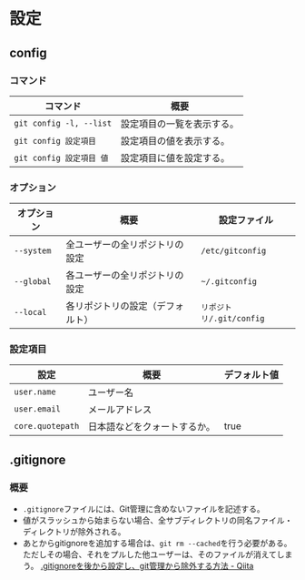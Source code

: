 # 設定

## config

### コマンド

| コマンド                 | 概要                       |
| ------------------------ | -------------------------- |
| `git config -l, --list`  | 設定項目の一覧を表示する。 |
| `git config 設定項目`    | 設定項目の値を表示する。   |
| `git config 設定項目 値` | 設定項目に値を設定する。   |

### オプション

| オプション | 概要                             | 設定ファイル             |
| ---------- | -------------------------------- | ------------------------ |
| `--system` | 全ユーザーの全リポジトリの設定   | `/etc/gitconfig`         |
| `--global` | 各ユーザーの全リポジトリの設定   | `~/.gitconfig`           |
| `--local`  | 各リポジトリの設定（デフォルト） | `リポジトリ/.git/config` |

### 設定項目

| 設定             | 概要                         | デフォルト値 |
| ---------------- | ---------------------------- | ------------ |
| `user.name`      | ユーザー名                   |              |
| `user.email`     | メールアドレス               |              |
| `core.quotepath` | 日本語などをクォートするか。 | true         |

## .gitignore

### 概要

- `.gitignore`ファイルには、Git管理に含めないファイルを記述する。
- 値がスラッシュから始まらない場合、全サブディレクトリの同名ファイル・ディレクトリが除外される。
- あとからgitignoreを追加する場合は、`git rm --cached`を行う必要がある。
  ただしその場合、それをプルした他ユーザーは、そのファイルが消えてしまう。
  [.gitignoreを後から設定し、git管理から除外する方法 - Qiita](https://qiita.com/yutosa3/items/25ab031c8061e8c9a4c4)
